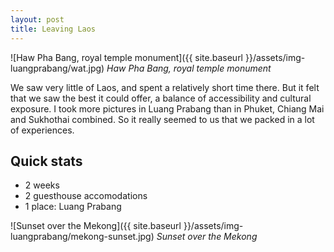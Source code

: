 ```yaml
---
layout: post
title: Leaving Laos
---
```


![Haw Pha Bang, royal temple monument]({{ site.baseurl }}/assets/img-luangprabang/wat.jpg)
*Haw Pha Bang, royal temple monument*

We saw very little of Laos, and spent a relatively short time there. But it felt that we saw the best it could offer, a balance of accessibility and cultural exposure. I took more pictures in Luang Prabang than in Phuket, Chiang Mai and Sukhothai combined. So it really seemed to us that we packed in a lot of experiences.


## Quick stats
* 2 weeks
* 2 guesthouse accomodations
* 1 place: Luang Prabang

![Sunset over the Mekong]({{ site.baseurl }}/assets/img-luangprabang/mekong-sunset.jpg)
*Sunset over the Mekong*
